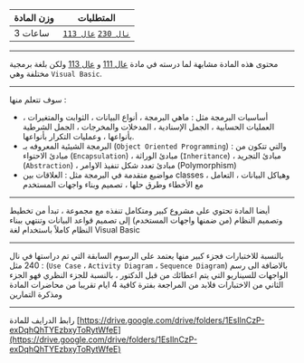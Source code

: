 | وزن المادة | المتطلبات |  
|---|---|  
| 3 ساعات |[`نال 230`](https://infosystems.blog/plan-study/course/IS-230) [`عال 113`](https://infosystems.blog/plan-study/course/CSC-113)|

---

محتوى هذه المادة مشابهة لما درسته في مادة [عال 111](https://infosystems.blog/plan-study/course/22)
و [عال 113](https://infosystems.blog/plan-study/course/25) ولكن بلغة برمجية مختلفة وهي `Visual Basic`.

---
سوف تتعلم منها :

* أساسيات البرمجة مثل : ماهي البرمجة ، أنواع البيانات ، الثوابت والمتغيرات ، العمليات الحسابية ، الجمل الإسنادية ،
  المدخلات والمخرجات ، الجمل الشرطية بأنواعها ، وعمليات التكرار بأنواعها.
* البرمجة الشيئية المعروفه بـ (`Object Oriented Programming`) والتي تتكون من : مبادئ الاحتواء (`Encapsulation`) ، مبادئ
  الوراثة (`Inheritance`) ، مبادئ التجريد (`Abstraction`) ، مبادئ تعدد شكل تنفيذ الاوامر (Polymorphism)
* مواضيع متقدمة في البرمجة مثل : العلاقات بين classes ، وهياكل البيانات ، التعامل مع الأخطاء وطرق حلها ، تصميم وبناء
  واجهات المستخدم

---
أيضا المادة تحتوي على مشروع كبير ومتكامل تنفذه مع مجموعة ، تبدأ من تخطيط وتصميم النظام (من ضمنها واجهات المستخدم) إلى
تصميم قواعد البيانات وتنتهي ببناء النظام كاملاً باستخدام لغة Visual Basic

---
بالنسبة للاختبارات فجزء كبير منها يعتمد على الرسوم السابقة التي تم دراستها في نال 240 مثل : (`Use Case`
، `Activity Diagram` ، `Sequence Diagram`) بالاضافة الى رسم الواجهات للسيناريو التي يتم اعطائك من قبل الدكتور ، بالنسبة
للجزء النظري فهو الجزء الثاني من الاختبارات فلابد من المراجعة بفترة كافية 4 ايام تقريبا من محاضرات المادة ومذكرة
التمارين

---
رابط الدرايف للمادة
[https://drive.google.com/drive/folders/1EsIlnCzP-exDqhQhTYEzbxyToRytWfeE](https://drive.google.com/drive/folders/1EsIlnCzP-exDqhQhTYEzbxyToRytWfeE)
